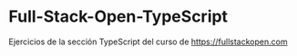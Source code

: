 # Full-Stack-Open-TypeScript
Ejercicios de la sección TypeScript del curso de https://fullstackopen.com 
